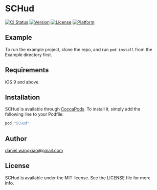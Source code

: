 # SCHud

[![CI Status](http://img.shields.io/travis/daniel.wangxiao@gmail.com/SCHud.svg?style=flat)](https://travis-ci.org/daniel.wangxiao@gmail.com/SCHud)
[![Version](https://img.shields.io/cocoapods/v/SCHud.svg?style=flat)](http://cocoapods.org/pods/SCHud)
[![License](https://img.shields.io/cocoapods/l/SCHud.svg?style=flat)](http://cocoapods.org/pods/SCHud)
[![Platform](https://img.shields.io/cocoapods/p/SCHud.svg?style=flat)](http://cocoapods.org/pods/SCHud)

## Example

To run the example project, clone the repo, and run `pod install` from the Example directory first.

## Requirements
iOS 9 and above.

## Installation

SCHud is available through [CocoaPods](http://cocoapods.org). To install
it, simply add the following line to your Podfile:

```ruby
pod "SCHud"
```

## Author

daniel.wangxiao@gmail.com

## License

SCHud is available under the MIT license. See the LICENSE file for more info.
